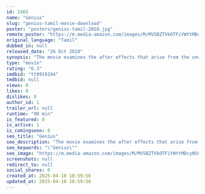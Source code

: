 ```yaml
---
id: 2465
name: "Genius"
slug: "genius-tamil-movie-download"
poster: "posters/genius-tamil-2018.jpg"
remote_poster: "https://m.media-amazon.com/images/M/MV5BZTVkOTFiYWYtMDcyNS00NzEwLTlkZDAtNTQ2ZjFlOTI1NmMwXkEyXkFqcGdeQXVyMTEzNzg0Mjkx._V1_SX300.jpg"
original_language: "Tamil"
dubbed_in: null
released_date: "26 Oct 2018"
synopsis: "The movie examines the after effects that arise from the unwanted academic pressure that parents put on their children."
type: "movie"
rating: "6.3"
imdbid: "tt8919194"
tmdbid: null
views: 0
likes: 0
dislikes: 0
author_id: 1
trailer_url: null
runtime: "98 min"
is_featured: 0
is_active: 1
is_comingsoon: 0
seo_title: "Genius"
seo_description: "The movie examines the after effects that arise from the unwanted academic pressure that parents put on their children."
seo_keywords: "\"Genius\""
seo_image: "https://m.media-amazon.com/images/M/MV5BZTVkOTFiYWYtMDcyNS00NzEwLTlkZDAtNTQ2ZjFlOTI1NmMwXkEyXkFqcGdeQXVyMTEzNzg0Mjkx._V1_SX300.jpg"
screenshots: null
redirect_to: null
social_shares: 0
created_at: 2025-04-10 18:59:56
updated_at: 2025-04-10 18:59:56
---
```


